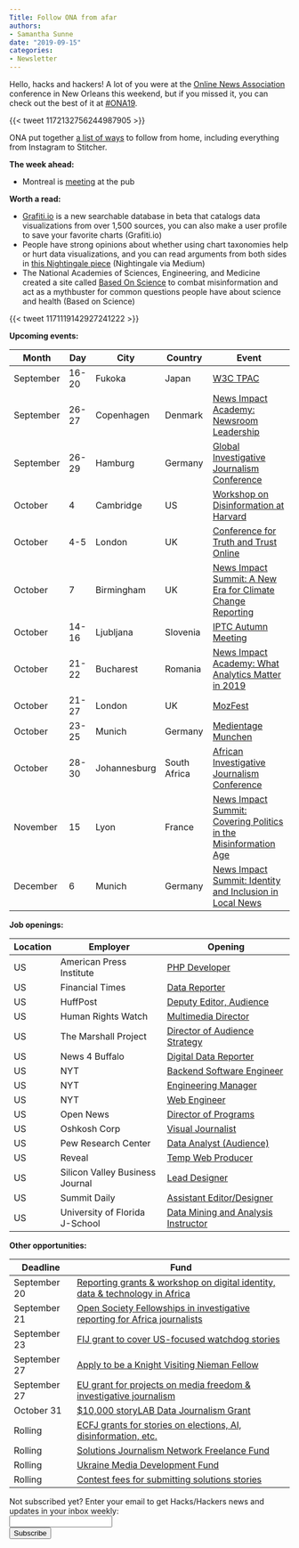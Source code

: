 ```yaml
---
Title: Follow ONA from afar
authors: 
- Samantha Sunne
date: "2019-09-15"
categories:
- Newsletter
---
```


Hello, hacks and hackers! A lot of you were at the [Online News Association](https://journalists.org/) conference in New Orleans this weekend, but if you missed it, you can check out the best of it at [#ONA19](https://twitter.com/search?q=%23ona19).

{{< tweet 1172132756244987905 >}}

ONA put together [a list of ways](https://ona19.journalists.org/2019/09/04/how-to-follow-ona19-from-home/) to follow from home, including everything from Instagram to Stitcher.

**The week ahead:**

* Montreal is [meeting](https://www.meetup.com/HacksHackersMontreal/events/262917380/) at the pub

**Worth a read:**

* [Grafiti.io](https://beta.grafiti.io/) is a new searchable database in beta that catalogs data visualizations from over 1,500 sources, you can also make a user profile to save your favorite charts (Grafiti.io)
* People have strong opinions about whether using chart taxonomies help or hurt data visualizations, and you can read arguments from both sides in [this Nightingale piece](https://medium.com/nightingale/the-pros-and-cons-of-chart-taxonomies-5c8e094578c4) (Nightingale via Medium) 
* The National Academies of Sciences, Engineering, and Medicine created a site called [Based On Science](http://sites.nationalacademies.org/BasedOnScience/index.htm) to combat misinformation and act as a mythbuster for common questions people have about science and health (Based on Science)

{{< tweet 1171119142927241222 >}}

**Upcoming events:**

| Month | Day | City | Country | Event |
| ----- | --- | ---- | ------- | ----- |
September | 16-20 | Fukoka | Japan | [W3C TPAC](https://www.w3.org/2019/09/TPAC/)
September | 26-27 | Copenhagen | Denmark | [News Impact Academy: Newsroom Leadership](https://medium.com/we-are-the-european-journalism-centre/whats-new-in-climate-politics-and-local-reporting-join-our-free-news-impact-events-and-find-out-3c9bf2a833af)
September | 26-29 | Hamburg | Germany | [Global Investigative Journalism Conference](https://gijc2019.org/)
October | 4 | Cambridge | US | [Workshop on Disinformation at Harvard](https://cyber.harvard.edu/story/2019-04/comparative-approaches-disinformation-call-extended-abstracts)
October | 4-5 | London | UK | [Conference for Truth and Trust Online](https://truthandtrustonline.com/)
October | 7 | Birmingham | UK | [News Impact Summit: A New Era for Climate Change Reporting](https://medium.com/we-are-the-european-journalism-centre/whats-new-in-climate-politics-and-local-reporting-join-our-free-news-impact-events-and-find-out-3c9bf2a833af)
October | 14-16 | Ljubljana | Slovenia | [IPTC Autumn Meeting](https://iptc.org/events/autumn-meeting-2019/)
October | 21-22 | Bucharest | Romania | [News Impact Academy: What Analytics Matter in 2019](https://medium.com/we-are-the-european-journalism-centre/whats-new-in-climate-politics-and-local-reporting-join-our-free-news-impact-events-and-find-out-3c9bf2a833af)
October | 21-27 | London | UK | [MozFest](https://www.mozillafestival.org/en/)
October | 23-25 | Munich | Germany | [Medientage Munchen](https://medientage.de/?lang=en)
October | 28-30 | Johannesburg | South Africa | [African Investigative Journalism Conference](http://journalism.co.za/aijc/)
November | 15 | Lyon | France | [News Impact Summit: Covering Politics in the Misinformation Age](https://medium.com/we-are-the-european-journalism-centre/whats-new-in-climate-politics-and-local-reporting-join-our-free-news-impact-events-and-find-out-3c9bf2a833af)
December | 6 | Munich | Germany | [News Impact Summit: Identity and Inclusion in Local News](https://medium.com/we-are-the-european-journalism-centre/whats-new-in-climate-politics-and-local-reporting-join-our-free-news-impact-events-and-find-out-3c9bf2a833af)

**Job openings:**

| Location | Employer | Opening |
| -------- | -------- | ------- |
US | American Press Institute | [PHP Developer](https://www.americanpressinstitute.org/employment/php-developer/)
US | Financial Times | [Data Reporter](https://ft.wd3.myworkdayjobs.com/FT_External_Careers/job/New-York-35-hours/Data-Reporter-Ignites-and-BoardIQ_JR004069)
US | HuffPost | [Deputy Editor, Audience](https://careers.journalists.org/jobs/12784204/deputy-editor-audience)
US | Human Rights Watch | [Multimedia Director](https://careers.journalists.org/jobs/12764477/multimedia-director)
US | The Marshall Project | [Director of Audience Strategy](https://careers.journalists.org/jobs/12780340/director-of-audience-strategy)
US | News 4 Buffalo | [Digital Data Reporter](https://www.ire.org/archives/jobs/job/digital-data-reporter)
US | NYT | [Backend Software Engineer](https://nytimes.wd5.myworkdayjobs.com/en-US/NYT/job/New-York-NY/Backend-Software-Engineer_REQ-005194-1)
US | NYT | [Engineering Manager](https://nytimes.wd5.myworkdayjobs.com/en-US/NYT/job/New-York-NY/Engineering-Manager---Various-Teams_REQ-005146-1)
US | NYT | [Web Engineer](https://nytimes.wd5.myworkdayjobs.com/en-US/NYT/job/New-York-NY/Frontend-Engineer--Various-Teams_REQ-003548)
US | Open News | [Director of Programs](https://opennews.org/blog/hiring-director-programs-more/?mc_cid=2086745425&mc_eid=aadc0ecfa8)
US | Oshkosh Corp | [Visual Journalist](https://mediajobs.poynter.org/job-details/2428/visual-journalist-brand-identity-developer/?porder=Wordpress+Designer+%2f+Developer#top-pagination)
US | Pew Research Center | [Data Analyst (Audience)](https://jobs-prc.icims.com/jobs/6067/data-analyst--audience-analytics/job?mobile=false&width=641&height=500&bga=true&needsRedirect=false&jan1offset=-300&jun1offset=-240)
US | Reveal | [Temp Web Producer](https://www.ire.org/archives/jobs/job/temp-web-producer)
US | Silicon Valley Business Journal | [Lead Designer](https://talkingbiznews.com/biz-news-help-wanted/silicon-valley-business-journal-seeks-a-lead-designer/)
US | Summit Daily | [Assistant Editor/Designer](https://mediajobs.poynter.org/job-details/2269/assistant-editor-designer-1813/?porder=Designer#top-pagination)
US | University of Florida J-School | [Data Mining and Analysis Instructor](https://www.jou.ufl.edu/home/about/cjc-job-opportunities/adjunct-instructor-data-mining-and-analysis/)

**Other opportunities:**

| Deadline | Fund |
| -------- | ---- |
September 20 | [Reporting grants & workshop on digital identity, data & technology in Africa](http://africachinareporting.co.za/2019/08/call-for-applications-reporting-grants-and-workshop-on-digital-identity-data-technology-in-africa-2019/)
September 21 | [Open Society Fellowships in investigative reporting for Africa journalists](http://journalism.co.za/OSFFellowships/)
September 23 | [FIJ grant to cover US-focused watchdog stories ](http://fij.org/apply-for-a-grant/)
September 27 | [Apply to be a Knight Visiting Nieman Fellow](https://nieman.harvard.edu/fellowships/nieman-visiting-fellowships/)
September 27 | [EU grant for projects on media freedom & investigative journalism](https://ec.europa.eu/digital-single-market/en/news/media-freedom-and-investigative-journalism-call-proposals)
October 31 | [$10,000 storyLAB Data Journalism Grant](https://pulitzercenter.org/storylab-data-journalism-grant)
Rolling | [ECFJ grants for stories on elections, AI, disinformation, etc.](https://www.eyebeam.org/eyebeam-center-for-the-future-of-journalism/)
Rolling | [Solutions Journalism Network Freelance Fund](https://thewholestory.solutionsjournalism.org/now-offering-travel-funds-for-freelancers-857c49f9b395)
Rolling | [Ukraine Media Development Fund](http://ijnet.org/en/opportunities/media-development-grants-available-ukraine)
Rolling | [Contest fees for submitting solutions stories](https://thewholestory.solutionsjournalism.org/submitting-your-solutions-story-to-a-journalism-award-contest-we-can-help-with-the-fees-12b3e3ab6b01?mc_cid=57b074cc10&mc_eid=f9f525b1fd)

<div id="mc_embed_signup"><form id="mc-embedded-subscribe-form" class="validate" action="//hackshackers.us1.list-manage.com/subscribe/post?u=c56f2e53d5ed6ef87f8aaa75c&amp;id=fb2bc6f10b" method="post" name="mc-embedded-subscribe-form" novalidate="" target="_blank">

<div id="mc_embed_signup_scroll">

<div class="mc-field-group"><label for="mce-EMAIL">Not subscribed yet? Enter your email to get Hacks/Hackers news and updates in your inbox weekly:  </label></div>

<div class="mc-field-group"><input id="mce-EMAIL" class="required email" name="EMAIL" type="email" value="" /></div>

<!-- real people should not fill this in and expect good things - do not remove this or risk form bot signups-->

<div style="position: absolute; left: -5000px;"><input tabindex="-1" name="b_c56f2e53d5ed6ef87f8aaa75c_fb2bc6f10b" type="text" value="" /></div>

<div class="clear"><input id="mc-embedded-subscribe" class="button" name="subscribe" type="submit" value="Subscribe" /></div>

</div>

</form></div>

<!--End mc_embed_signup-->

<meta name="twitter:card" content="summary">

<meta name="twitter:image:src" content="https://hackshackers.com/content-images/about/hackshackers_logomark.png">
